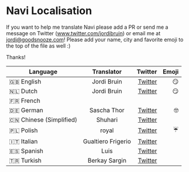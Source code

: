 # Navi Localisation

If you want to help me translate Navi please add a PR or send me a message on Twitter (www.twitter.com/jordibruin) or email me at jordi@goodsnooze.com! Please add your name, city and favorite emoji to the top of the file as well :) 

Thanks!


| Language      | Translator    | Twitter                               | Emoji |
| ------------- |:-------------:| -------------------------------------:|------:|
| 🇬🇧 English      | Jordi Bruin  | [Twitter](https://www.twitter.com)   | 😏
| 🇳🇱 Dutch      | Jordi Bruin  | [Twitter](https://www.twitter.com)   | 😏
| 🇫🇷 French      |   |   |
| 🇩🇪 German      | Sascha Thor  | [Twitter](https://www.twitter.com/stst4000)   | 🤓
| 🇨🇳 Chinese (Simplified)  | Shuhari  | [Twitter](https://www.twitter.com/shuhari)   |
| 🇵🇱 Polish      | royal  | [Twitter](https://www.twitter.com/destroystokyo)   | ☔️
| 🇮🇹 Italian      |  Gualtiero Frigerio |  [Twitter](https://www.twitter.com/gualtierofr)  |
| 🇪🇸 Spanish      | Luis | [Twitter](https://www.twitter.com/designaid_web)   | 
| 🇹🇷 Turkish | Berkay Sargin | [Twitter](https://www.twitter.com/berkaey) 


